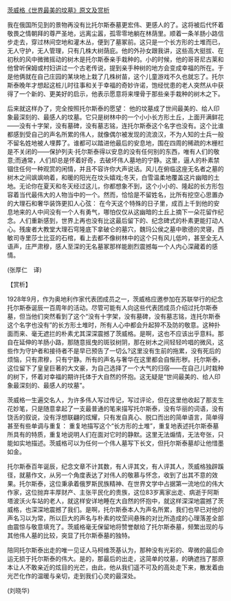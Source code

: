 [茨威格《世界最美的坟墓》原文及赏析](https://www.vrrw.net/wx/12008.html)

我在俄国所见到的景物再没有比托尔斯泰墓更宏伟、更感人的了。这将被后代怀着敬畏之情朝拜的尊严圣地，远离尘嚣，孤零零地躺在林荫里。顺着一条羊肠小路信步走去，穿过林间空地和灌木丛，便到了墓冢前。这只是一个长方形的土堆而已，无人守护，无人管理，只有几株大树荫庇。他的外孙女跟我讲，这些高大挺拔、在初秋的风中微微摇动的树木是托尔斯泰亲手栽种的。小的时候，他的哥哥尼古莱和他曾听保姆或村妇讲过一个古老传说，提到亲手种树的地方会变成幸福的所在。于是他俩就在自己庄园的某块地上栽了几株树苗，这个儿童游戏不久也就忘了。托尔斯泰晚年才想起这桩儿时往事和关于幸福的奇妙许诺，饱经忧患的老人突然从中获得了一个新的、更美好的启示，他表示愿意将来埋骨于那些亲手栽种的树木之下。

后来就这样办了，完全按照托尔斯泰的愿望： 他的坟墓成了世间最美的、给人印象最深刻的、最感人的坟墓。它只是树林中的一个小小长方形土丘，上面开满鲜花——没有十字架，没有墓碑，没有墓志铭，连托尔斯泰这个名字也没有。这个比谁都感到受自己的声名所累的伟人，就像偶尔被发现的流浪汉，不为人知的士兵一般不留名姓地被人埋葬了。谁都可以踏进他最后的安息地，围在四周的稀疏的木栅栏是不关闭的——保护列夫·托尔斯泰得以安息的没有任何别的东西，唯有人们的敬意;而通常，人们却总是怀着好奇，去破坏伟人墓地的宁静。这里，逼人的朴素禁锢住任何一种观赏的闲情，并且不容许你大声说话。风儿在俯临这座无名者之墓的树木之间飒飒响着，和暖的阳光在坟头嬉戏;冬天，白雪温柔地覆盖这片幽暗的土地。无论你在夏天和冬天经过这儿，你都想象不到，这个小小的、隆起的长方形包容着当代最伟大的人物当中的一个。然而，恰恰是不留姓名，比所有挖空心思置办的大理石和奢华装饰更扣人心弦： 在今天这个特殊的日子里，成百上千到他的安息地来的人中间没有一个人有勇气，哪怕仅仅从这幽暗的土丘上摘下一朵花留作纪念。人们重新感到，世界上再也没有比这最后留下的、纪念碑式的朴素更能打动人心。残废者大教堂大理石穹隆底下拿破仑的墓穴，魏玛公侯之墓中歌德的灵寝，西敏司寺里莎士比亚的石棺，看上去都不像树林中的这个只有风儿低吟，甚至全无人语声，庄严肃穆，感人至深的无名墓冢那样能剧烈震撼每一个人内心深藏着的感情。

(张厚仁　译)



【赏析】

1928年9月，作为奥地利作家代表团成员之一，茨威格应邀参加在苏联举行的纪念托尔斯泰诞辰一百周年的活动。尽管可能有人向这些代表团成员介绍过托尔斯泰墓，但当他们突然看到了这个“没有十字架，没有墓碑，没有墓志铭，连托尔斯泰这个名字也没有”的长方形土堆时，所有人心中都会升起猝不及防的敬意。这种扑面而来、毫无遮拦的朴素尤其深深震撼了茨威格。是啊，这也不应该出乎意料。那自在延伸的羊肠小路，那随意摇曳的斑驳树阴，那在树木之间轻轻吟唱的微风，这些作为守护者和接待者不是早已预告了一切么?这里没有生前的拖累，没有死后的烦恼，只有肃穆，只有宁静。所有的声名与奢华在这里都会自惭形秽。托尔斯泰，这位留下了皇皇巨著的大文豪，为自己选择了一个大气的归宿——在自己儿时栽种的树下，怀着对幸福的期许托体于大自然的怀抱。这无疑是“世间最美的、给人印象最深刻的、最感人的坟墓”。

茨威格一生遍交名人，为许多伟人写过传记，写过评论，但在这里他收起了那支生花妙笔，只是随意拿起了一支最普通的笔来描写托尔斯泰，没有华丽的词语，没有饶舌的叙说，没有浮想联翩的炫耀，只有发自真心、脱口而出的简单语言，简单得甚至有些单调与重复： 重复地描写这个“长方形的土堆”，重复地表述托尔斯泰墓所具有的特质，重复地说明人们在面对它时的静默。这里无法煽情，无法夸张，只能如实地描述。茨威格可以为任何一个伟人墓写下长文，但托尔斯泰墓却让他惜墨如金。

托尔斯泰百年诞辰，纪念文章不计其数，有人评其文，有人评其人，茨威格独辟蹊径，就墓作文，从另一个角度表达了对伟人的敬慕与怀念，收到了出其不意的效果。托尔斯泰，这位秉承着俄罗斯民族精神、在世界文学中占据第一流地位的伟大作家，这位抛弃丰厚财产、主张平民化的贵族，这位83岁离家出走、病逝于阿斯塔波沃火车站的老人，就这样安详地睡在大自然的怀抱中，就这样深深地震撼了茨威格，也深深地震撼了我们。是啊，托尔斯泰本人为声名所累，我们也早已对他的声名习以为常，所以巨大的声名与朴素的坟茔间悬殊的对比所造成的心理落差全部由震惊与敬意填充了。茨威格毫无保留地将赞誉献给了托尔斯泰墓，频繁出现的与其他伟人墓的比较，突显了托尔斯泰墓的独特。

陪同托尔斯泰出走的唯一见证人马柯维茨基认为，那种没有光彩的、卑微的最后命运无损于托尔斯泰的伟大。是的，那最后的出走，这简单的坟墓，的确遮挡了那原本让人不敢亲近的炫目的光芒，由此，他从我们遥不可及的高处走下来，散发着由光芒化作的温暖与亲切，走到我们心灵的最深处。

(刘晓华)


